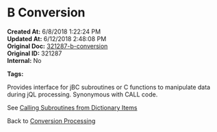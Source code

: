 #  B Conversion 

**Created At:** 6/8/2018 1:22:24 PM  
**Updated At:** 6/12/2018 2:48:08 PM  
**Original Doc:** [321287-b-conversion](https://docs.jbase.com/46351-conversion-processing/321287-b-conversion)  
**Original ID:** 321287  
**Internal:** No  

**Tags:**
<badge text='dictionary' vertical='middle' />
<badge text='jql' vertical='middle' />
<badge text='subroutines' vertical='middle' />

Provides interface for jBC subroutines or C functions to manipulate data during jQL processing. Synonymous with CALL code.



See [Calling Subroutines from Dictionary Items](./../../calling-a-subroutine-from-a-dictionary-item)

Back to [Conversion Processing](conversion-processing)




